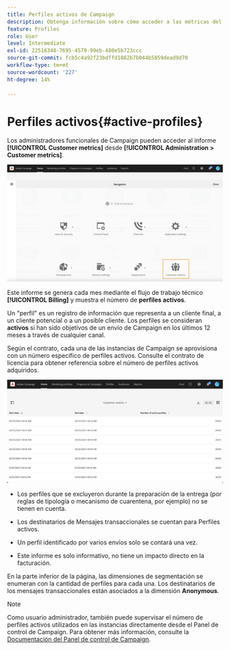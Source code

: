 ```yaml
---
title: Perfiles activos de Campaign
description: Obtenga información sobre cómo acceder a las métricas del cliente y a los perfiles activos
feature: Profiles
role: User
level: Intermediate
exl-id: 22516348-7695-4579-99eb-480e5b723ccc
source-git-commit: fcb5c4a92f23bdffd1082b7b044b5859dead9d70
workflow-type: tm+mt
source-wordcount: '227'
ht-degree: 14%

---
```


# Perfiles activos{#active-profiles}

Los administradores funcionales de Campaign pueden acceder al informe **[!UICONTROL Customer metrics]** desde **[!UICONTROL Administration > Customer metrics]**.

![](assets/audience_customer_metrics.png)

Este informe se genera cada mes mediante el flujo de trabajo técnico **[!UICONTROL Billing]** y muestra el número de **perfiles activos**.

Un &quot;perfil&quot; es un registro de información que representa a un cliente final, a un cliente potencial o a un posible cliente. Los perfiles se consideran **activos** si han sido objetivos de un envío de Campaign en los últimos 12 meses a través de cualquier canal.

Según el contrato, cada una de las instancias de Campaign se aprovisiona con un número específico de perfiles activos. Consulte el contrato de licencia para obtener referencia sobre el número de perfiles activos adquiridos.

![](assets/audience_active_profiles_list.png)



* Los perfiles que se excluyeron durante la preparación de la entrega (por reglas de tipología o mecanismo de cuarentena, por ejemplo) no se tienen en cuenta.

* Los destinatarios de Mensajes transaccionales se cuentan para Perfiles activos.

* Un perfil identificado por varios envíos solo se contará una vez.

* Este informe es solo informativo, no tiene un impacto directo en la facturación.

En la parte inferior de la página, las dimensiones de segmentación se enumeran con la cantidad de perfiles para cada una. Los destinatarios de los mensajes transaccionales están asociados a la dimensión **Anonymous**.

>[!NOTE]
>
>Como usuario administrador, también puede supervisar el número de perfiles activos utilizados en las instancias directamente desde el Panel de control de Campaign. Para obtener más información, consulte la [Documentación del Panel de control de Campaign](https://experienceleague.adobe.com/docs/control-panel/using/performance-monitoring/active-profiles-monitoring.html?lang=es).

